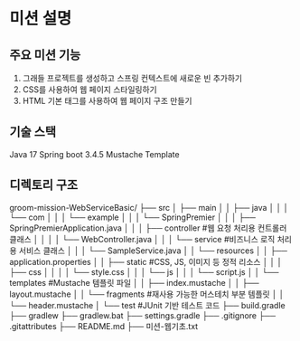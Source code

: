 # 미션 설명
## 주요 미션 기능
1) 그래들 프로젝트를 생성하고 스프링 컨텍스트에 새로운 빈 추가하기
2) CSS를 사용하여 웹 페이지 스타일링하기
3) HTML 기본 태그를 사용하여 웹 페이지 구조 만들기

## 기술 스택
Java 17
Spring boot 3.4.5
Mustache Template

## 디렉토리 구조
groom-mission-WebServiceBasic/
├── src
│   ├── main
│   │   ├── java
│   │   │   └── com
│   │   │       └── example
│   │   │           └── SpringPremier
│   │   │               ├── SpringPremierApplication.java
│   │   │               ├── controller                      #웹 요청 처리용 컨트롤러 클래스
│   │   │               │   └── WebController.java
│   │   │               └── service                         #비즈니스 로직 처리용 서비스 클래스
│   │   │                   └── SampleService.java
│   │   └── resources
│   │       ├── application.properties
│   │       ├── static                                  #CSS, JS, 이미지 등 정적 리소스
│   │       │   ├── css
│   │       │   │   └── style.css
│   │       │   └── js
│   │       │       └── script.js
│   │       └── templates                               #Mustache 템플릿 파일
│   │           ├── index.mustache
│   │           ├── layout.mustache
│   │           └── fragments                           #재사용 가능한 머스테치 부분 템플릿
│   │               └── header.mustache
│   └── test                                            #JUnit 기반 테스트 코드
├── build.gradle
├── gradlew
├── gradlew.bat
├── settings.gradle
├── .gitignore
├── .gitattributes
├── README.md
├── 미션-웹기초.txt
